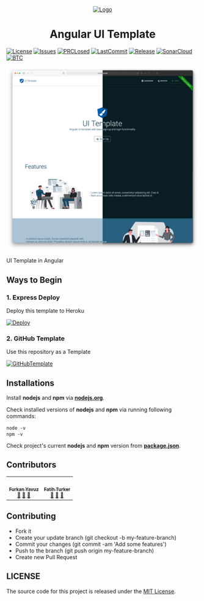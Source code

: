 <p align="center">
  <a href="https://www.linkedin.com/company/open-template-hub">
    <img src="https://avatars2.githubusercontent.com/u/65504426?s=200&v=4" alt="Logo">
  </a>
</p>

<h1 align="center">
Angular UI Template
</h1>

[![License](https://img.shields.io/github/license/open-template-hub/basic-angular-ui-template?color=2F7488&style=for-the-badge)](LICENSE)
[![Issues](https://img.shields.io/github/issues/open-template-hub/basic-angular-ui-template?color=2F7488&style=for-the-badge)](https://github.com/open-template-hub/basic-angular-ui-template/issues)
[![PRCLosed](https://img.shields.io/github/issues-pr-closed-raw/open-template-hub/basic-angular-ui-template?color=2F7488&style=for-the-badge)](https://github.com/open-template-hub/basic-angular-ui-template/pulls?q=is%3Apr+is%3Aclosed)
[![LastCommit](https://img.shields.io/github/last-commit/open-template-hub/basic-angular-ui-template?color=2F7488&style=for-the-badge)](https://github.com/open-template-hub/basic-angular-ui-template/commits/master)
[![Release](https://img.shields.io/github/release/open-template-hub/basic-angular-ui-template?include_prereleases&color=2F7488&style=for-the-badge)](https://github.com/open-template-hub/basic-angular-ui-template/releases)
[![SonarCloud](https://img.shields.io/sonar/quality_gate/open-template-hub_basic-angular-ui-template?server=https%3A%2F%2Fsonarcloud.io&label=Sonar%20Cloud&style=for-the-badge&logo=sonarcloud)](https://sonarcloud.io/dashboard?id=open-template-hub_basic-angular-ui-template)
[![BTC](https://img.shields.io/badge/Donate-BTC-ORANGE?color=F5922F&style=for-the-badge&logo=bitcoin)](https://commerce.coinbase.com/checkout/8313af5f-de48-498d-b2cb-d98819ca7d5e)

<p align="center">
  <img src="https://raw.githubusercontent.com/open-template-hub/open-template-hub.github.io/master/assets/products/web-ui/screenshot.png" alt="Screenshot" width="800px">
</p>

UI Template in Angular

## Ways to Begin

### 1. Express Deploy

Deploy this template to Heroku

[![Deploy](https://img.shields.io/badge/Deploy_to-Heroku-7056bf.svg?style=for-the-badge&logo=heroku)](https://heroku.com/deploy?template=https://github.com/open-template-hub/basic-angular-ui-template)

### 2. GitHub Template

Use this repository as a Template

[![GitHubTemplate](https://img.shields.io/badge/GitHub-Template-24292e.svg?style=for-the-badge&logo=github)](https://github.com/open-template-hub/basic-angular-ui-template/generate)

## Installations

Install **nodejs** and **npm** via **[nodejs.org](https://nodejs.org)**.

Check installed versions of **nodejs** and **npm** via running following commands:

```
node -v
npm -v
```

Check project's current **nodejs** and **npm** version from **[package.json](package.json)**.

## Contributors

<!-- ALL-CONTRIBUTORS-LIST:START - Do not remove or modify this section -->
<!-- prettier-ignore-start -->
<!-- markdownlint-disable -->
<table>
  <tr>
    <td align="center"><a href="https://github.com/furknyavuz"><img src="https://avatars0.githubusercontent.com/u/2248168?s=460&u=435ef6ade0785a7a135ce56cae751fb3ade1d126&v=4" width="100px;" alt=""/><br /><sub><b>Furkan Yavuz</b></sub></a><br /><a href="https://github.com/open-template-hub/basic-angular-ui-template/issues/created_by/furknyavuz" title="Answering Questions">💬</a> <a href="https://github.com/open-template-hub/basic-angular-ui-template/commits?author=furknyavuz" title="Documentation">📖</a> <a href="https://github.com/open-template-hub/basic-angular-ui-template/pulls?q=is%3Apr+reviewed-by%3Afurknyavuz" title="Reviewed Pull Requests">👀</a></td>
    <td align="center"><a href="https://github.com/fatihturker"><img src="https://avatars1.githubusercontent.com/u/2202179?s=460&u=261b1129e7106c067783cb022ab9999aad833bdc&v=4" width="100px;" alt=""/><br /><sub><b>Fatih Turker</b></sub></a><br /><a href="https://github.com/open-template-hub/basic-angular-ui-template/issues/created_by/fatihturker" title="Answering Questions">💬</a> <a href="https://github.com/open-template-hub/basic-angular-ui-template/commits?author=fatihturker" title="Documentation">📖</a> <a href="https://github.com/open-template-hub/basic-angular-ui-template/pulls?q=is%3Apr+reviewed-by%3Afatihturker" title="Reviewed Pull Requests">👀</a></td>
  </tr>
</table>

<!-- markdownlint-enable -->
<!-- prettier-ignore-end -->
<!-- ALL-CONTRIBUTORS-LIST:END -->

## Contributing

* Fork it
* Create your update branch (git checkout -b my-feature-branch)
* Commit your changes (git commit -am 'Add some features')
* Push to the branch (git push origin my-feature-branch)
* Create new Pull Request

## LICENSE

The source code for this project is released under the [MIT License](LICENSE).
